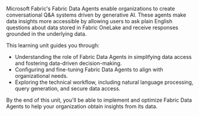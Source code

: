 Microsoft Fabric's Fabric Data Agents enable organizations to create conversational Q&A systems driven by generative AI. These agents make data insights more accessible by allowing users to ask plain English questions about data stored in Fabric OneLake and receive responses grounded in the underlying data. 

This learning unit guides you through:

- Understanding the role of Fabric Data Agents in simplifying data access and fostering data-driven decision-making.
- Configuring and fine-tuning Fabric Data Agents to align with organizational needs.
- Exploring the technical workflow, including natural language processing, query generation, and secure data access.

By the end of this unit, you'll be able to implement and optimize Fabric Data Agents to help your organization obtain insights from its data.
